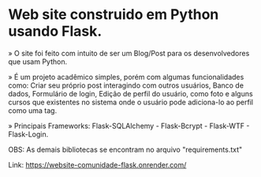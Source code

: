# Web site construido em Python usando Flask.

» O site foi feito com intuito de ser um Blog/Post para os desenvolvedores que usam Python.
  
  » É um projeto acadêmico simples, porém com algumas funcionalidades como: Criar seu próprio post interagindo com outros usuários, Banco de dados, Formulário de login, Edição de perfil do usuário, como foto e alguns cursos que existentes no sistema onde o usuário pode adiciona-lo ao perfil como uma tag.


» Principais Frameworks: Flask-SQLAlchemy - Flask-Bcrypt - Flask-WTF - Flask-Login.

OBS: As demais bibliotecas se encontram no arquivo "requirements.txt"

Link: https://website-comunidade-flask.onrender.com/
  
